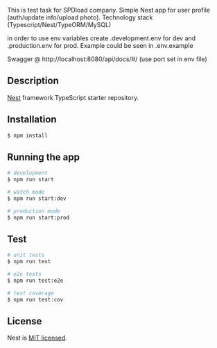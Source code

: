 This is test task for SPDload company. Simple Nest app for user profile (auth/update info/upload photo). Technology stack (Typescript/Nest/TypeORM/MySQL)

in order to use env variables create .development.env for dev and .production.env for prod. Example could be seen in .env.example

Swagger @ http://localhost:8080/api/docs/#/ (use port set in env file)

## Description

[Nest](https://github.com/nestjs/nest) framework TypeScript starter repository.

## Installation

```bash
$ npm install
```

## Running the app

```bash
# development
$ npm run start

# watch mode
$ npm run start:dev

# production mode
$ npm run start:prod
```

## Test

```bash
# unit tests
$ npm run test

# e2e tests
$ npm run test:e2e

# test coverage
$ npm run test:cov
```

## License

Nest is [MIT licensed](LICENSE).
